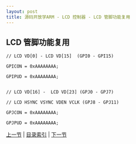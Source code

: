 ```yaml
---
layout: post
title: 源码开放学ARM - LCD 控制器 - LCD 管脚功能复用
---
```


## LCD 管脚功能复用
	
	// LCD VD[0] - LCD VD[15]  (GPI0 - GPI15)

	GPICON = 0xAAAAAAAA;

	GPIPUD = 0xAAAAAAAA;
	

	// LCD VD[16] -  LCD VD[23] (GPJ0 - GPJ7)

	// LCD HSYNC VSYNC VDEN VCLK (GPJ8 - GPJ11)

	GPJCON = 0xAAAAAAAA;

	GPJPUD = 0xAAAAAAAA;


	



[上一节](chp12-1.html)  |  [目录索引](../index.html)  |  [下一节](chp12-3.html)
